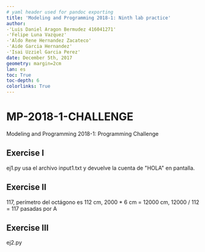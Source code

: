 ```yaml
---
# yaml header used for pandoc exporting
title: 'Modeling and Programming 2018-1: Ninth lab practice'
author:
-'Luis Daniel Aragon Bermudez 416041271'
-'Felipe Luna Vazquez'
-'Aldo Rene Hernandez Zacateco'
-'Aide Garcia Hernandez'
-'Isai Uzziel Garcia Perez'
date: December 5th, 2017
geometry: margin=2cm
lan: es
toc: True
toc-depth: 6
colorlinks: True
---
```

# MP-2018-1-CHALLENGE
Modeling and Programming 2018-1: Programming Challenge

## Exercise I

ej1.py usa el archivo input1.txt y devuelve la cuenta de "HOLA" en pantalla.

## Exercise II

117, perímetro del octágono es 112 cm, 2000 * 6 cm = 12000 cm, 12000 / 112 = 117 pasadas por A

## Exercise III

ej2.py